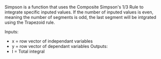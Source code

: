 Simpson is a function that uses the Composite Simpson's 1/3 Rule to integrate specific inputed values. If the number of inputed values is even, meaning the number of segments is odd, the last segment will be intgrated using the Trapezoid rule.

Inputs:
* x = row vector of independant variables
* y = row vector of dependant variables
Outputs:
* I = Total integral
